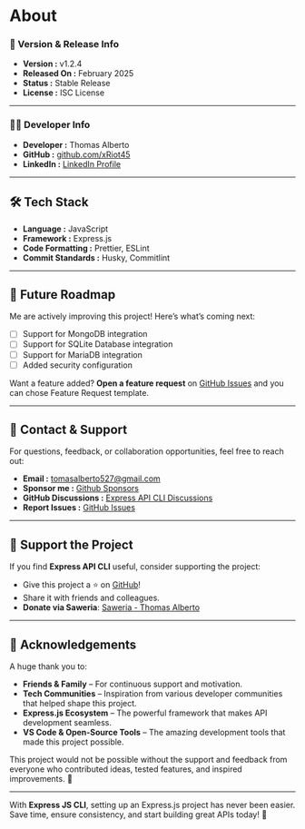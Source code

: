 # About

### 🔹 Version & Release Info

- **Version :** v1.2.4
- **Released On :** February 2025
- **Status :** Stable Release
- **License :** ISC License

---

### 👨‍💻 Developer Info

- **Developer :** Thomas Alberto
- **GitHub :** [github.com/xRiot45](https://github.com/xRiot45)
- **LinkedIn :** [LinkedIn Profile](https://www.linkedin.com/in/thomasalberto)

---

## 🛠️ Tech Stack

- **Language :** JavaScript
- **Framework :** Express.js
- **Code Formatting :** Prettier, ESLint
- **Commit Standards :** Husky, Commitlint

---

## 🚀 Future Roadmap

Me are actively improving this project! Here’s what’s coming next:

- [ ] Support for MongoDB integration
- [ ] Support for SQLite Database integration
- [ ] Support for MariaDB integration
- [ ] Added security configuration

Want a feature added? **Open a feature request** on [GitHub Issues](https://github.com/xRiot45/express-api-cli/issues) and you can chose Feature Request template.

---

## 📧 Contact & Support

For questions, feedback, or collaboration opportunities, feel free to reach out:

- **Email :** tomasalberto527@gmail.com
- **Sponsor me :** [Github Sponsors](https://github.com/sponsors/xRiot45)
- **GitHub Discussions :** [Express API CLI Discussions](https://github.com/xRiot45/express-cli/discussions)
- **Report Issues :** [GitHub Issues](https://github.com/xRiot45/express-cli/issues)

---

## 💖 Support the Project

If you find **Express API CLI** useful, consider supporting the project:

- Give this project a ⭐ on [GitHub](https://github.com/xRiot45/express-cli)!
- Share it with friends and colleagues.
- **Donate via Saweria**: [Saweria - Thomas Alberto](https://saweria.co/thomasalberto)

---

## 🎉 Acknowledgements

A huge thank you to:

- **Friends & Family** – For continuous support and motivation.
- **Tech Communities** – Inspiration from various developer communities that helped shape this project.
- **Express.js Ecosystem** – The powerful framework that makes API development seamless.
- **VS Code & Open-Source Tools** – The amazing development tools that made this project possible.

This project would not be possible without the support and feedback from everyone who contributed ideas, tested features, and inspired improvements. 🚀

---

With **Express JS CLI**, setting up an Express.js project has never been easier.  
Save time, ensure consistency, and start building great APIs today! 🚀
